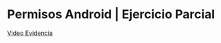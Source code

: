 # Permisos Android | Ejercicio Parcial

[Video Evidencia](https://ufgedu-my.sharepoint.com/:v:/g/personal/ia_marvind_ufg_edu_sv/EXHpAgP3m8xMjpxEtAoIsjgBg-0IxV1yi2F_zk1Fr1BUpA?nav=eyJyZWZlcnJhbEluZm8iOnsicmVmZXJyYWxBcHAiOiJPbmVEcml2ZUZvckJ1c2luZXNzIiwicmVmZXJyYWxBcHBQbGF0Zm9ybSI6IldlYiIsInJlZmVycmFsTW9kZSI6InZpZXciLCJyZWZlcnJhbFZpZXciOiJNeUZpbGVzTGlua0NvcHkifX0&e=lj3u6a)

